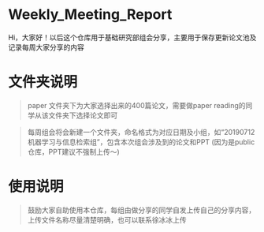 # Weekly_Meeting_Report
Hi，大家好！以后这个仓库用于基础研究部组会分享，主要用于保存更新论文池及记录每周大家分享的内容

# 文件夹说明
>paper 文件夹下为大家选择出来的400篇论文，需要做paper reading的同学从该文件夹下选择论文即可

>每周组会将会新建一个文件夹，命名格式为对应日期及小组，如“20190712机器学习与信息检索组”，包含本次组会涉及到的论文和PPT (因为是public仓库，PPT建议不强制上传～)

# 使用说明
>鼓励大家自助使用本仓库，每组由做分享的同学自发上传自己的分享内容，上传文件名称尽量清楚明确，也可以联系徐冰冰上传